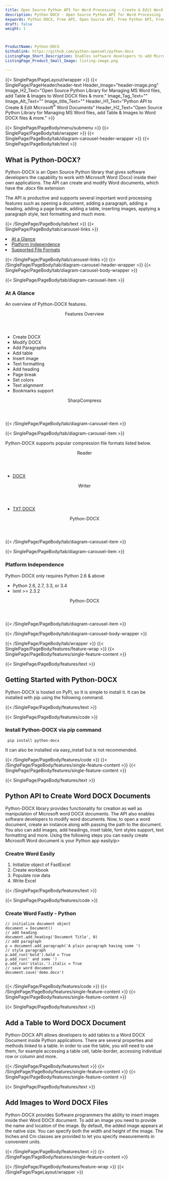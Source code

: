```yaml
---
title: Open Source Python API for Word Processing - Create & Edit Word DOCX
description: Python-DOCX - Open Source Python API for Word Processing (DOCX) documents. Create, modify and Manipulate, Add table & images to Word files via Python library.
keywords: Python DOCX, Free API, Open Source API, Free Python API, Free DOCX API, Open Source DOCX API, Python Word processing, Python Word processing APIs, Python Docx API, Python .doc API, Python word library, create Word Documents, modify Word documents, add image to word files, Open Source Python Libraries, Open Source Word processing
draft: false
weight: 1



ProductName: Python-DOCX
Githublink: https://github.com/python-openxml/python-docx
ListingPage_Short_Description: Enables software developers to add Microsoft Word 2007 DOCX file processing capabilities to their Python applications.
ListingPage_Product_Small_Image: listing-image.png 

---
```


{{< SinglePage/PageLayout/wrapper >}}
{{< SinglePage/PageHeader/header-text
Header_Image="header-image.png"
Image_H2_Text="Open Source Python Library for Managing MS Word files, add Table & Images to Word DOCX files & more."
Image_Tag_Text=""
Image_Alt_Text=""
Image_title_Text=""
Header_H1_Text="Python API to Create & Edit Microsoft<sup>®</sup> Word Documents"
Header_H2_Text="Open Source Python Library for Managing MS Word files, add Table & Images to Word DOCX files & more." >}}

{{< SinglePage/PageBody/menu/submenu >}}
{{< SinglePage/PageBody/tab/wrapper >}}
{{< SinglePage/PageBody/tab/diagram-carousel-header-wrapper >}}
{{< SinglePage/PageBody/tab/text >}}



<h2 class="h2title">What is Python-DOCX?</h2>
<p>Python-DOCX is an Open Source Python library that gives software developers the capability to work with Microsoft Word (Docx) inside their own applications. The API can create and modify Word documents, which have the <em>.docx</em> file extension</p>
<p>The API is productive and supports several important word processing features such as opening a document, adding a paragraph, adding a heading, adding a page break, adding a table, inserting images, applying a paragraph style, text formatting and much more.</p>

{{< /SinglePage/PageBody/tab/text >}}
{{< SinglePage/PageBody/tab/carousel-links >}}

<li data-target="#diagramcarousel" data-slide-to="0"><a href="#">At a Glance</a></li>
<li data-target="#diagramcarousel" data-slide-to="2"><a href="#">Platform Independence</a></li>
<li data-target="#diagramcarousel" data-slide-to="1"><a class="activetab" href="#">Supported File Formats</a></li>


{{< /SinglePage/PageBody/tab/carousel-links >}}
{{< /SinglePage/PageBody/tab/diagram-carousel-header-wrapper >}}
{{< SinglePage/PageBody/tab/diagram-carousel-body-wrapper >}}

{{< SinglePage/PageBody/tab/diagram-carousel-item >}}
<h3>At A Glance</h3>
<p>An overview of Python-DOCX features.</p>
<div class="diagram1 d1-poi">
<div class="d1-row">
<div class="d1-col d1-left"><header>Features Overview</header>
<ul>
<li>Create DOCX</li>
<li>Modify DOCX</li>
<li>Add Paragraphs</li>
<li>Add table</li>
<li>Insert image</li>
<li>Text formatting</li>
<li>Add heading</li>
<li>Page break</li>
<li>Set colors</li>
<li>Text alignment</li>
<li>Bookmarks support</li>
</ul>
</div>
<!--/left-->
<div class="d1-col d1-right"> </div>
</div>
<div class="d1-logo" style="border: none;"><!--<img src='listing-image.png' alt="Compression APIs for .NET" />--><header>SharpCompress</header><footer><small></small></footer></div>
<!--/logo--></div>
<!--/diagram1-->
{{< /SinglePage/PageBody/tab/diagram-carousel-item >}}

{{< SinglePage/PageBody/tab/diagram-carousel-item >}}
<p>Python-DOCX supports popular compression file formats listed below.</p>
<div class="diagram1 d2 d1-poi">
<div class="d1-row">
<div class="d1-col d1-left"><header><i class="fa fa-arrows-v"> </i> Reader</header>
<ul>
<li><a href="https://docs.fileformat.com/word-processing/docx/">DOCX</a></li>
</ul>
</div>
<!--/left-->
<div class="d1-col d1-right"><header><i class="fa fa-long-arrow-down"> </i> Writer</header>
<ul>
<li><a href="https://docs.fileformat.com/word-processing/txt/">TXT</a>,<a href="https://docs.fileformat.com/word-processing/docx/">DOCX</a></li>
</ul>
</div>
<!--/right--></div>
<!--/row-->
<div class="d1-logo" style="border: none;"><!--<img src='listing-image.png' alt="Compression APIs for .NET" />--><header>Python-DOCX</header><footer><small></small></footer></div>
<!--/logo--></div>
<!--/diagram2-->
{{< /SinglePage/PageBody/tab/diagram-carousel-item >}}

{{< SinglePage/PageBody/tab/diagram-carousel-item >}}
<h3>Platform Independence</h3>
<p>Python-DOCX only requires Python 2.6 & above</p>
<div class="diagram1 d1-poi">
<div class="d1-row">
<div class="d1-col d1-left">
<ul>
<li>Python 2.6, 2.7, 3.3, or 3.4</li>
<li>lxml &gt;= 2.3.2</li>
</ul>
</div>
<!--/left-->
<div class="d1-col d1-right"> </div>
<!--/right--></div>
<!--/row-->
<div class="d1-logo" style="border: none;"><!--<img src='listing-image.png' alt="Compression APIs for .NET" />--><header>Python-DOCX</header><footer><small></small></footer></div>
<!--/logo--></div>
<!--/diagram2 -->
{{< /SinglePage/PageBody/tab/diagram-carousel-item >}}

{{< /SinglePage/PageBody/tab/diagram-carousel-body-wrapper >}}

{{< /SinglePage/PageBody/tab/wrapper >}}
{{< SinglePage/PageBody/features/feature-wrap >}}
{{< SinglePage/PageBody/features/single-feature-content >}}

{{< SinglePage/PageBody/features/text >}}
<h2 class="h2title">Getting Started with Python-DOCX</h2>
<p>Python-DOCX is hosted on PyPI, so It is simple to install it. It can be installed with pip using the following command.</p>
{{< /SinglePage/PageBody/features/text >}}

{{< SinglePage/PageBody/features/code >}}
<h3>Install Python-DOCX via pip command</h3>
<pre><code class="html"> pip install python-docx </code></pre>

<p>It can also be installed via easy_install but is not recommended.</p>
{{< /SinglePage/PageBody/features/code >}}
{{< /SinglePage/PageBody/features/single-feature-content >}}
{{< SinglePage/PageBody/features/single-feature-content >}}

{{< SinglePage/PageBody/features/text >}}
<h2 class="h2title">Python API to Create Word DOCX Documents</h2>
<p>Python-DOCX library provides functionality for creation as well as manipulation of Microsoft word DOCX documents. The API also enables software developers to modify word documents. Now, to open a word document, create an instance along with passing the path to the document. You also can add images, add headings, inset table, font styles support, text formatting and more. Using the following steps you can easily create Microsoft Word document is your Python app easily/p&gt;</p>
<h3>Creatre Word Easily</h3>
<ol>
<li>Initialize object of FastExcel</li>
<li>Create workbook</li>
<li>Populate row data</li>
<li>Write Excel</li>
</ol>
{{< /SinglePage/PageBody/features/text >}}

{{< SinglePage/PageBody/features/code >}}
<h3>Create Word Fastly - Python</h3>
<pre><code class="c#">// initialize document object
document = Document()
// add heading
document.add_heading('Document Title', 0)
// add paragraph
p = document.add_paragraph('A plain paragraph having some ')
// style paragraph
p.add_run('bold').bold = True
p.add_run(' and some ')
p.add_run('italic.').italic = True
// save word document
document.save('demo.docx')
         </code></pre>


{{< /SinglePage/PageBody/features/code >}}
{{< /SinglePage/PageBody/features/single-feature-content >}}
{{< SinglePage/PageBody/features/single-feature-content >}}

{{< SinglePage/PageBody/features/text >}}
<h2 class="h2title">Add a Table to Word DOCX Document</h2>
<p>Python-DOCX API allows developers to add tables to a Word DOCX Document inside Python applications. There are several properties and methods linked to a table. In order to use the table, you will need to use them, for example accessing a table cell, table-border, accessing individual row or column and more.</p>

{{< /SinglePage/PageBody/features/text >}}
{{< /SinglePage/PageBody/features/single-feature-content >}}
{{< SinglePage/PageBody/features/single-feature-content >}}

{{< SinglePage/PageBody/features/text >}}
<h2 class="h2title">Add Images to Word DOCX Files</h2>
<p>Python-DOCX provides Software programmers the ability to insert images inside their Word DOCX document. To add an image you need to provide the name and location of the image. By default, the added image appears at the native size. You can specify both the width and height of the image. The Inches and Cm classes are provided to let you specify measurements in convenient units.</p>

{{< /SinglePage/PageBody/features/text >}}
{{< /SinglePage/PageBody/features/single-feature-content >}}

{{< /SinglePage/PageBody/features/feature-wrap >}}
{{< /SinglePage/PageLayout/wrapper >}}